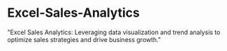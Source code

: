 # Excel-Sales-Analytics
 "Excel Sales Analytics: Leveraging data visualization and trend analysis to optimize sales strategies and drive business growth."
